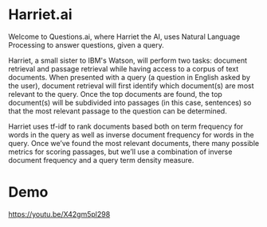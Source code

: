 # Harriet.ai

Welcome to Questions.ai, where Harriet the AI, uses Natural Language Processing to answer questions, given a query.

Harriet, a small sister to IBM's Watson, will perform two tasks: document retrieval and passage retrieval while having access to a corpus of text documents. When presented with a query (a question in English asked by the user), document retrieval will first identify which document(s) are most relevant to the query. Once the top documents are found, the top document(s) will be subdivided into passages (in this case, sentences) so that the most relevant passage to the question can be determined.

Harriet uses tf-idf to rank documents based both on term frequency for words in the query as well as inverse document frequency for words in the query. Once we’ve found the most relevant documents, there many possible metrics for scoring passages, but we’ll use a combination of inverse document frequency and a query term density measure.

# Demo
https://youtu.be/X42gm5pl298

